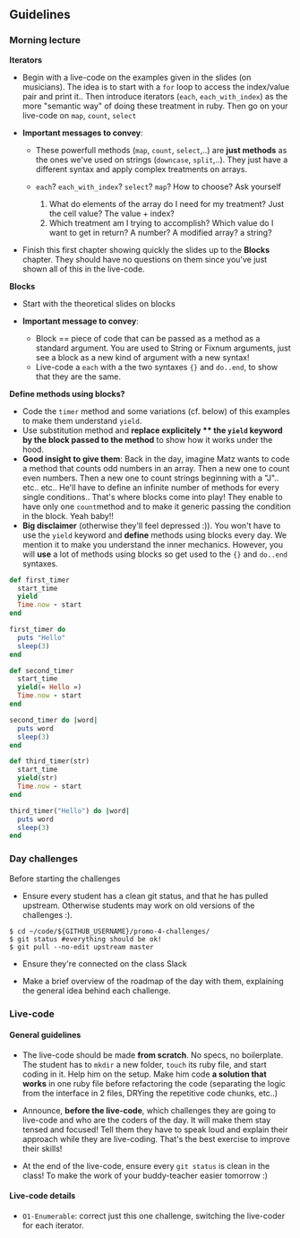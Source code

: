 ## Guidelines

### Morning lecture

**Iterators**

- Begin with a live-code on the examples given in the slides (on musicians). The idea is to start with a `for` loop to access the index/value pair and print it.. Then introduce iterators (`each`, `each_with_index`) as the more "semantic way" of doing these treatment in ruby. Then go on your live-code on `map`, `count`, `select`

- **Important messages to convey**:
  - These powerfull methods (`map`, `count`, `select`,..) are **just methods** as the ones we've used on strings (`downcase`, `split`,..). They just have a different syntax and apply complex treatments on arrays.

  - `each`? `each_with_index`? `select`? `map`? How to choose? Ask yourself

    1. What do elements of the array do I need for my treatment? Just the cell value? The value + index?
    1. Which treatment am I trying to accomplish? Which value do I want to get in return? A number? A modified array? a string?

- Finish this first chapter showing quickly the slides up to the **Blocks** chapter. They should have no questions on them since you've just shown all of this in the live-code.

**Blocks**

- Start with the theoretical slides on blocks

- **Important message to convey**:
  - Block == piece of code that can be passed as a method as a standard argument. You are used to String or Fixnum arguments, just see a block as a new kind of argument with a new syntax!
  - Live-code a `each` with a the two syntaxes `{}` and `do..end`, to show that they are the same.

**Define methods using blocks?**

- Code the `timer` method and some variations (cf. below) of this examples to make them understand `yield`.
- Use substitution method and **replace explicitely ** the `yield` keyword by the block passed to the method** to show how it works under the hood.
- **Good insight to give them**: Back in the day, imagine Matz wants to code a method that counts odd numbers in an array. Then a new one to count even numbers. Then a new one to count strings beginning with a "J".. etc.. etc.. He'll have to define an infinite number of methods for every single conditions.. That's where blocks come into play! They enable to have only one `count`method and to make it generic passing the condition in the block. Yeah baby!!
- **Big disclaimer** (otherwise they'll feel depressed :)). You won't have to use the `yield` keyword and **define** methods using blocks every day. We mention it to make you understand the inner mechanics. However, you will **use** a lot of methods using blocks so get used to the `{}` and `do..end` syntaxes.


```ruby
def first_timer
  start_time
  yield
  Time.now - start
end

first_timer do
  puts "Hello"
  sleep(3)
end

def second_timer
  start_time
  yield(« Hello »)
  Time.now - start
end

second_timer do |word|
  puts word
  sleep(3)
end

def third_timer(str)
  start_time
  yield(str)
  Time.now - start
end

third_timer("Hello") do |word|
  puts word
  sleep(3)
end

```

### Day challenges
Before starting the challenges

- Ensure every student has a clean git status, and that he has pulled upstream. Otherwise students may work on old versions of the challenges :).

```
$ cd ~/code/${GITHUB_USERNAME}/promo-4-challenges/
$ git status #everything should be ok!
$ git pull --no-edit upstream master
```

- Ensure they're connected on the class Slack

- Make a brief overview of the roadmap of the day with them, explaining the general idea behind each challenge.

### Live-code

#### General guidelines
- The live-code should be made **from scratch**. No specs, no boilerplate. The student has to `mkdir` a new folder, `touch` its ruby file, and start coding in it. Help him on the setup. Make him code **a solution that works** in one ruby file before refactoring the code (separating the logic from the interface in 2 files, DRYing the repetitive code chunks, etc..)

- Announce, **before the live-code**, which challenges they are going to live-code and who are the coders of the day. It will make them stay tensed and focused! Tell them they have to speak loud and explain their approach while they are live-coding. That's the best exercise to improve their skills!

- At the end of the live-code, ensure every `git status` is clean in the class! To make the work of your buddy-teacher easier tomorrow :)


#### Live-code details
- `O1-Enumerable`: correct just this one challenge, switching the live-coder for each iterator.
